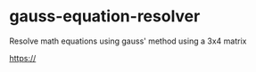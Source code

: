 # gauss-equation-resolver
Resolve math equations using gauss' method using a 3x4 matrix

[https://](https://www.morisinc.net/gausscalculator/)
